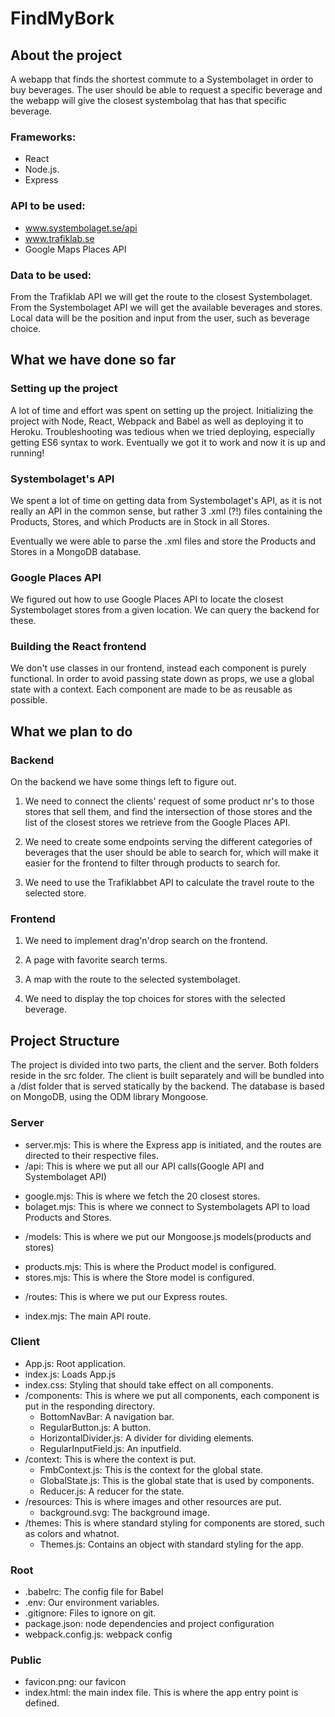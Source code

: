 # FindMyBork
## About the project
A webapp that finds the shortest commute to a Systembolaget in order to buy beverages. The user should be able to request a specific beverage and the webapp will give the closest systembolag that has that specific beverage.


### Frameworks:
 * React
 * Node.js.
 * Express

### API to be used:
 * ​www.systembolaget.se/api​
 * www.trafiklab.se
 * Google Maps Places API

### Data to be used:
From the Trafiklab API we will get the route to the closest Systembolaget. From the Systembolaget API we will get the available beverages and stores. Local data will be the position and input from the user, such as beverage choice.

## What we have done so far

### Setting up the project
A lot of time and effort was spent on setting up the project. Initializing the project with Node, React, Webpack and Babel as well as deploying it to Heroku. Troubleshooting was tedious when we tried deploying, especially getting ES6 syntax to work. Eventually we got it to work and now it is up and running!

### Systembolaget's API
We spent a lot of time on getting data from Systembolaget's API, as it is not really an API in the common sense, but rather 3 .xml (?!) files containing the Products, Stores, and which Products are in Stock in all Stores.

Eventually we were able to parse the .xml files and store the Products and Stores in a MongoDB database. 

### Google Places API

We figured out how to use Google Places API to locate the closest Systembolaget stores from a given location. We can query the backend for these.

### Building the React frontend

We don't use classes in our frontend, instead each component is purely functional. In order to avoid passing state down as props, we use a global state with a context. Each component are made to be as reusable as possible.

## What we plan to do

### Backend
On the backend we have some things left to figure out. 

 1. We need to connect the clients' request of some product nr's to those stores that sell them, and find the intersection of those stores and the list of the closest stores we retrieve from the Google Places API.

 2. We need to create some endpoints serving the different categories of beverages that the user should be able to search for, which will make it easier for the frontend to filter through products to search for.
 
  3. We need to use the Trafiklabbet API to calculate the travel route to the selected store.

### Frontend

 1. We need to implement drag'n'drop search on the frontend.

 2. A page with favorite search terms.

 3. A map with the route to the selected systembolaget.
 
 4. We need to display the top choices for stores with the selected beverage.

## Project Structure
The project is divided into two parts, the client and the server. Both folders reside in the src folder. The client is built separately and will be bundled into a /dist folder that is served statically by the backend. The database is based on MongoDB, using the ODM library Mongoose. 

### Server

 * server.mjs: This is where the Express app is initiated, and the routes are directed to their respective files.
 * /api: This is where we put all our API calls(Google API and Systembolaget API)
  - google.mjs: This is where we fetch the 20 closest stores.
  - bolaget.mjs: This is where we connect to Systembolagets API to load Products and Stores.
 * /models: This is where we put our Mongoose.js models(products and stores)
  - products.mjs: This is where the Product model is configured.
  - stores.mjs: This is where the Store model is configured.
 * /routes: This is where we put our Express routes.
  - index.mjs: The main API route.

### Client
 * App.js: Root application.
 * index.js: Loads App.js
 * index.css: Styling that should take effect on all components.
 * /components: This is where we put all components, each component is put in the responding directory.
 	- BottomNavBar: A navigation bar.
 	- RegularButton.js: A button.
 	- HorizontalDivider.js: A divider for dividing elements.
 	- RegularInputField.js: An inputfield. 
 * /context: This is where the context is put.
 	- FmbContext.js: This is the context for the global state.
 	- GlobalState.js: This is the global state that is used by components.
 	- Reducer.js: A reducer for the state.
 * /resources: This is where images and other resources are put.
 	- background.svg: The background image.
 * /themes: This is where standard styling for components are stored, such as colors and whatnot.
 	- Themes.js: Contains an object with standard styling for the app.

### Root

 * .babelrc: The config file for Babel
 * .env: Our environment variables.
 * .gitignore: Files to ignore on git.
 * package.json: node dependencies and project configuration
 * webpack.config.js: webpack config

 ### Public
 * favicon.png: our favicon
 * index.html: the main index file. This is where the app entry point is defined.

